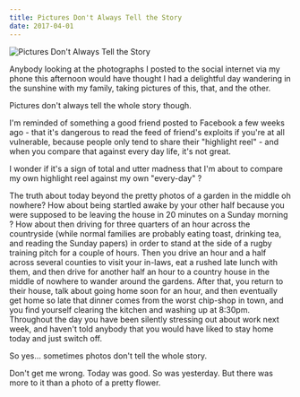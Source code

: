 ```yaml
---
title: Pictures Don't Always Tell the Story
date: 2017-04-01
---
```


![Pictures Don't Always Tell the Story](https://source.unsplash.com/FHnnjk1Yj7Y/1600x900)

Anybody looking at the photographs I posted to the social internet via my phone this afternoon would have thought I had a delightful day wandering in the sunshine with my family, taking pictures of this, that, and the other.

Pictures don't always tell the whole story though.

I'm reminded of something a good friend posted to Facebook a few weeks ago - that it's dangerous to read the feed of friend's exploits if you're at all vulnerable, because people only tend to share their "highlight reel" - and when you compare that against every day life, it's not great.

I wonder if it's a sign of total and utter madness that I'm about to compare my own highlight reel against my own "every-day" ?

The truth about today beyond the pretty photos of a garden in the middle oh nowhere? How about being startled awake by your other half because you were supposed to be leaving the house in 20 minutes on a Sunday morning ? How about then driving for three quarters of an hour across the countryside (while normal families are probably eating toast, drinking tea, and reading the Sunday papers) in order to stand at the side of a rugby training pitch for a couple of hours. Then you drive an hour and a half across several counties to visit your in-laws, eat a rushed late lunch with them, and then drive for another half an hour to a country house in the middle of nowhere to wander around the gardens. After that, you return to their house, talk about going home soon for an hour, and then eventually get home so late that dinner comes from the worst chip-shop in town, and you find yourself clearing the kitchen and washing up at 8:30pm. Throughout the day you have been silently stressing out about work next week, and haven't told anybody that you would have liked to stay home today and just switch off.

So yes... sometimes photos don't tell the whole story.

Don't get me wrong. Today was good. So was yesterday. But there was more to it than a photo of a pretty flower.